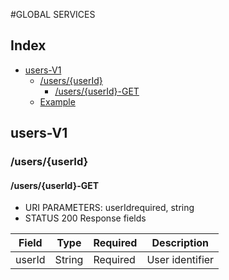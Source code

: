 #GLOBAL SERVICES

## Index

* [users-V1](#users-V1)
	* [/users/{userId}](#/users/{userId})
		* [/users/{userId}-GET](#/users/{userId}-GET)	
	* [Example](#example)

## users-V1

### /users/{userId}

#### /users/{userId}-GET

* URI PARAMETERS: userIdrequired, string
* STATUS 200 Response fields

Field | Type	| Required | Description |
-----------------|-----------------|-----------------|-----------------|
userId | String | Required | User identifier




